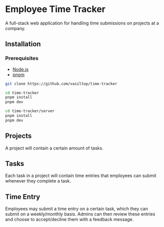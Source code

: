 # Employee Time Tracker

A full-stack web application for handling time submissions on projects at a company.

## Installation

### Prerequisites

- [Node.js](https://nodejs.org/en/)
- [pnpm](https://pnpm.io/)

```bash
git clone https://github.com/vasiltop/time-tracker

cd time-tracker
pnpm install
pnpm dev

cd time-tracker/server
pnpm install
pnpm dev
```

## Projects

A project will contain a certain amount of tasks.

## Tasks

Each task in a project will contain time entries that employees can submit whenever they complete a task.

## Time Entry

Employees may submit a time entry on a certain task, which they can submit on a weekly/monthly basis. Admins can then review these entries and choose to accept/decline them with a feedback message.
